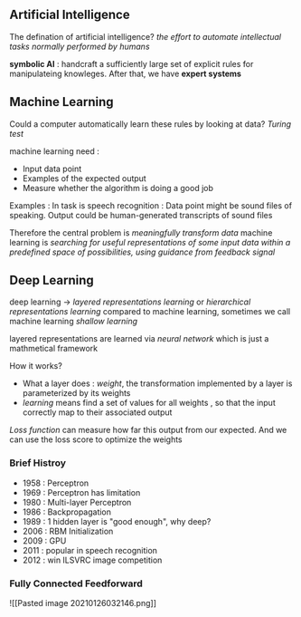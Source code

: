 ## Artificial Intelligence
The defination of artificial intelligence?
*the effort to automate intellectual tasks normally performed by humans*

**symbolic AI** : handcraft a sufficiently large set of explicit rules for manipulateing knowleges. After that, we have **expert systems**

## Machine Learning
Could a computer automatically learn these rules by looking at data?
*Turing test*

machine learning need : 
* Input data point
* Examples of the expected output
* Measure whether the algorithm is doing a good job

Examples : 
In task is speech recognition :
Data point might be sound files of speaking.
Output could be human-generated transcripts of sound files

Therefore the central problem is *meaningfully transform data*
machine learning is *searching for useful representations of some input data within a predefined space of possibilities, using guidance from feedback signal*

## Deep Learning
deep learning -> *layered representations learning* or *hierarchical representations learning*
compared to machine learning, sometimes we call machine learning *shallow learning*

layered representations are learned via *neural network* which is just a mathmetical framework

How it works?
* What a layer does : *weight*, the transformation implemented by a layer is parameterized by its weights
* *learning* means find a set of values for all weights , so that the input correctly map to their associated output

*Loss function* can measure how far this output from our expected.
And we can use the loss score to optimize the weights

### Brief Histroy
* 1958 : Perceptron
* 1969 : Perceptron has limitation
* 1980 : Multi-layer Perceptron
* 1986 : Backpropagation
* 1989 : 1 hidden layer is "good enough", why deep?
* 2006 : RBM Initialization
* 2009 : GPU
* 2011 : popular in speech recognition
* 2012 : win ILSVRC image competition

### Fully Connected Feedforward
![[Pasted image 20210126032146.png]]